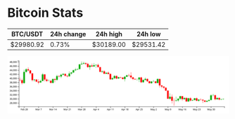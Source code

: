 # Bitcoin Stats

BTC/USDT|24h change|24h high|24h low|
|---|---|---|---|
|$29980.92|0.73%|$30189.00|$29531.42|

<img src="./chart.svg">
